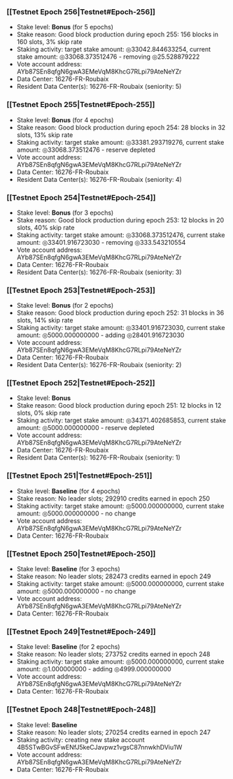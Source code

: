 ### [[Testnet Epoch 256|Testnet#Epoch-256]]
* Stake level: **Bonus** (for 5 epochs)
* Stake reason: Good block production during epoch 255: 156 blocks in 160 slots, 3% skip rate
* Staking activity: target stake amount: ◎33042.844633254, current stake amount: ◎33068.373512476 - removing ◎25.528879222
* Vote account address: AYb87SEn8qfgN6gwA3EMeVqM8KhcG7RLpi79AteNeYZr
* Data Center: 16276-FR-Roubaix
* Resident Data Center(s): 16276-FR-Roubaix (seniority: 5)
### [[Testnet Epoch 255|Testnet#Epoch-255]]
* Stake level: **Bonus** (for 4 epochs)
* Stake reason: Good block production during epoch 254: 28 blocks in 32 slots, 13% skip rate
* Staking activity: target stake amount: ◎33381.293719276, current stake amount: ◎33068.373512476 - reserve depleted
* Vote account address: AYb87SEn8qfgN6gwA3EMeVqM8KhcG7RLpi79AteNeYZr
* Data Center: 16276-FR-Roubaix
* Resident Data Center(s): 16276-FR-Roubaix (seniority: 4)
### [[Testnet Epoch 254|Testnet#Epoch-254]]
* Stake level: **Bonus** (for 3 epochs)
* Stake reason: Good block production during epoch 253: 12 blocks in 20 slots, 40% skip rate
* Staking activity: target stake amount: ◎33068.373512476, current stake amount: ◎33401.916723030 - removing ◎333.543210554
* Vote account address: AYb87SEn8qfgN6gwA3EMeVqM8KhcG7RLpi79AteNeYZr
* Data Center: 16276-FR-Roubaix
* Resident Data Center(s): 16276-FR-Roubaix (seniority: 3)
### [[Testnet Epoch 253|Testnet#Epoch-253]]
* Stake level: **Bonus** (for 2 epochs)
* Stake reason: Good block production during epoch 252: 31 blocks in 36 slots, 14% skip rate
* Staking activity: target stake amount: ◎33401.916723030, current stake amount: ◎5000.000000000 - adding ◎28401.916723030
* Vote account address: AYb87SEn8qfgN6gwA3EMeVqM8KhcG7RLpi79AteNeYZr
* Data Center: 16276-FR-Roubaix
* Resident Data Center(s): 16276-FR-Roubaix (seniority: 2)
### [[Testnet Epoch 252|Testnet#Epoch-252]]
* Stake level: **Bonus**
* Stake reason: Good block production during epoch 251: 12 blocks in 12 slots, 0% skip rate
* Staking activity: target stake amount: ◎34371.402685853, current stake amount: ◎5000.000000000 - reserve depleted
* Vote account address: AYb87SEn8qfgN6gwA3EMeVqM8KhcG7RLpi79AteNeYZr
* Data Center: 16276-FR-Roubaix
* Resident Data Center(s): 16276-FR-Roubaix (seniority: 1)
### [[Testnet Epoch 251|Testnet#Epoch-251]]
* Stake level: **Baseline** (for 4 epochs)
* Stake reason: No leader slots; 292910 credits earned in epoch 250
* Staking activity: target stake amount: ◎5000.000000000, current stake amount: ◎5000.000000000 - no change
* Vote account address: AYb87SEn8qfgN6gwA3EMeVqM8KhcG7RLpi79AteNeYZr
* Data Center: 16276-FR-Roubaix
### [[Testnet Epoch 250|Testnet#Epoch-250]]
* Stake level: **Baseline** (for 3 epochs)
* Stake reason: No leader slots; 282473 credits earned in epoch 249
* Staking activity: target stake amount: ◎5000.000000000, current stake amount: ◎5000.000000000 - no change
* Vote account address: AYb87SEn8qfgN6gwA3EMeVqM8KhcG7RLpi79AteNeYZr
* Data Center: 16276-FR-Roubaix
### [[Testnet Epoch 249|Testnet#Epoch-249]]
* Stake level: **Baseline** (for 2 epochs)
* Stake reason: No leader slots; 273752 credits earned in epoch 248
* Staking activity: target stake amount: ◎5000.000000000, current stake amount: ◎1.000000000 - adding ◎4999.000000000
* Vote account address: AYb87SEn8qfgN6gwA3EMeVqM8KhcG7RLpi79AteNeYZr
* Data Center: 16276-FR-Roubaix
### [[Testnet Epoch 248|Testnet#Epoch-248]]
* Stake level: **Baseline**
* Stake reason: No leader slots; 270254 credits earned in epoch 247
* Staking activity: creating new stake account 4B5STwBGvSFwENfJ5keCJavpwz1vgsC87nnwkhDViu1W
* Vote account address: AYb87SEn8qfgN6gwA3EMeVqM8KhcG7RLpi79AteNeYZr
* Data Center: 16276-FR-Roubaix